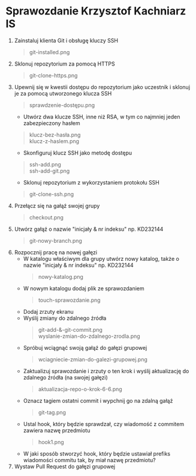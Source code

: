 # Sprawozdanie Krzysztof Kachniarz IS

1. Zainstaluj klienta Git i obsługę kluczy SSH
    > git-installed.png
2. Sklonuj repozytorium za pomocą HTTPS
    > git-clone-https.png
3. Upewnij się w kwestii dostępu do repozytorium jako uczestnik i sklonuj je za pomocą utworzonego klucza SSH
    > sprawdzenie-dostępu.png
    * Utwórz dwa klucze SSH, inne niż RSA, w tym co najmniej jeden zabezpieczony hasłem
    > klucz-bez-hasła.png<br>
    > klucz-z-haslem.png
    * Skonfiguruj klucz SSH jako metodę dostępu
    > ssh-add.png <br>
    > ssh-add-git.png
    * Sklonuj repozytorium z wykorzystaniem protokołu SSH
    > git-clone-ssh.png
4. Przełącz się na gałąź swojej grupy
    > checkout.png
5. Utwórz gałąź o nazwie "inicjały & nr indeksu" np. KD232144
    > git-nowy-branch.png
6. Rozpocznij pracę na nowej gałęzi
    * W katalogu właściwym dla grupy utwórz nowy katalog, także o nazwie "inicjały & nr indeksu" np. KD232144
        > nowy-katalog.png
    *  W nowym katalogu dodaj plik ze sprawozdaniem
        > touch-sprawozdanie.png
    * Dodaj zrzuty ekranu
    * Wyślij zmiany do zdalnego źródła
        > git-add-&-git-commit.png <br>
        > wyslanie-zmian-do-zdalnego-zrodla.png
    * Spróbuj wciągnąć swoją gałąź do gałęzi grupowej
        > wciagniecie-zmian-do-galezi-grupowej.png
    * Zaktualizuj sprawozdanie i zrzuty o ten krok i wyślij aktualizację do zdalnego źródła (na swojej gałęzi)
        > aktualizacja-repo-o-krok-6-6.png
    * Oznacz tagiem ostatni commit i wypchnij go na zdalną gałąź
        > git-tag.png
    * Ustal hook, który będzie sprawdzał, czy wiadomość z commitem zawiera nazwę przedmiotu
        > hook1.png
    * W jaki sposób stworzyć hook, który będzie ustawiał prefiks wiadomości commitu tak, by miał nazwę przedmiotu?
7. Wystaw Pull Request do gałęzi grupowej